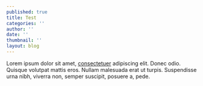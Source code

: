 ```yaml
---
published: true
title: Test
categories: ''
author: ''
date: ''
thumbnail: ''
layout: blog
---
```

Lorem ipsum dolor sit amet, [consectetuer](http://example.com) adipiscing elit. Donec odio. Quisque volutpat mattis eros. Nullam malesuada erat ut turpis. Suspendisse urna nibh, viverra non, semper suscipit, posuere a, pede.

